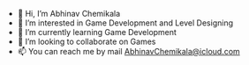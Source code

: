 - 👋 Hi, I’m Abhinav Chemikala
- 👀 I’m interested in Game Development and Level Designing
- 🌱 I’m currently learning Game Development
- 💞️ I’m looking to collaborate on Games
- 📫 You can reach me by mail AbhinavChemikala@icloud.com

<!---
abhiboby/abhiboby is a ✨ special ✨ repository because its `README.md` (this file) appears on your GitHub profile.
You can click the Preview link to take a look at your changes.
--->
